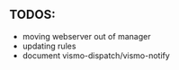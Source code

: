 
TODOS:
---

- moving webserver out of manager
- updating rules
- document vismo-dispatch/vismo-notify
